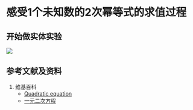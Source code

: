 # 感受1个未知数的2次幂等式的求值过程

## 开始做实体实验

![](/images/函数与解析几何/n个未知数和n次幂的等式/感受1个未知数的2次幂等式的求值过程/0a1.jpg)

## 参考文献及资料

1. 维基百科
	- [Quadratic equation](https://en.wikipedia.org/wiki/Quadratic_equation) 
	- [一元二次方程](https://zh.wikipedia.org/wiki/%E4%B8%80%E5%85%83%E4%BA%8C%E6%AC%A1%E6%96%B9%E7%A8%8B) 